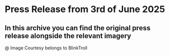 # Press Release from 3rd of June 2025
## In this archive you can find the original press release alongside the relevant imagery

@ Image Courtesy belongs to BlinkTroll
